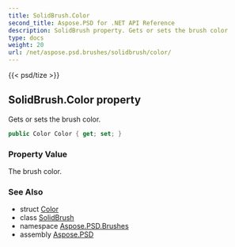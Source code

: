 ```yaml
---
title: SolidBrush.Color
second_title: Aspose.PSD for .NET API Reference
description: SolidBrush property. Gets or sets the brush color
type: docs
weight: 20
url: /net/aspose.psd.brushes/solidbrush/color/
---
```

{{< psd/tize >}}
## SolidBrush.Color property

Gets or sets the brush color.

```csharp
public Color Color { get; set; }
```

### Property Value

The brush color.

### See Also

* struct [Color](../../../aspose.psd/color/)
* class [SolidBrush](../)
* namespace [Aspose.PSD.Brushes](../../../aspose.psd.brushes/)
* assembly [Aspose.PSD](../../../)


